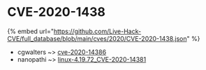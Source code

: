 # CVE-2020-1438
{% embed url="https://github.com/Live-Hack-CVE/full_database/blob/main/cves/2020/CVE-2020-1438.json" %}

* cgwalters ~> [cve-2020-14386](https://www.alice-snow.ru/2020/database/cve-2020-1438/cve-2020-14386-cgwalters)
* nanopathi ~> [linux-4.19.72_CVE-2020-14381](https://www.alice-snow.ru/2020/database/cve-2020-1438/linux-4.19.72_cve-2020-14381-nanopathi)